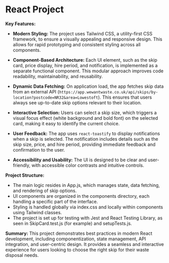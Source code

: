 # React Project

**Key Features:**

- **Modern Styling:** The project uses Tailwind CSS, a utility-first CSS framework, to ensure a visually appealing and responsive design. This allows for rapid prototyping and consistent styling across all components.

- **Component-Based Architecture:** Each UI element, such as the skip card, price display, hire period, and notification, is implemented as a separate functional component. This modular approach improves code readability, maintainability, and reusability.

- **Dynamic Data Fetching:** On application load, the app fetches skip data from an external API (`https://app.wewantwaste.co.uk/api/skips/by-location?postcode=NR32&area=Lowestoft`). This ensures that users always see up-to-date skip options relevant to their location.

- **Interactive Selection:** Users can select a skip size, which triggers a visual focus effect (white background and bold font) on the selected card, making it easy to identify the current choice.

- **User Feedback:** The app uses `react-toastify` to display notifications when a skip is selected. The notification includes details such as the skip size, price, and hire period, providing immediate feedback and confirmation to the user.

- **Accessibility and Usability:** The UI is designed to be clear and user-friendly, with accessible color contrasts and intuitive controls.

**Project Structure:**

- The main logic resides in App.js, which manages state, data fetching, and rendering of skip options.
- UI components are organized in the components directory, each handling a specific part of the interface.
- Styling is handled globally via index.css and locally within components using Tailwind classes.
- The project is set up for testing with Jest and React Testing Library, as seen in SkipCard.test.js (for example) and setupTests.js.

**Summary:**
This project demonstrates best practices in modern React development, including componentization, state management, API integration, and user-centric design. It provides a seamless and interactive experience for users looking to choose the right skip for their waste disposal needs.
